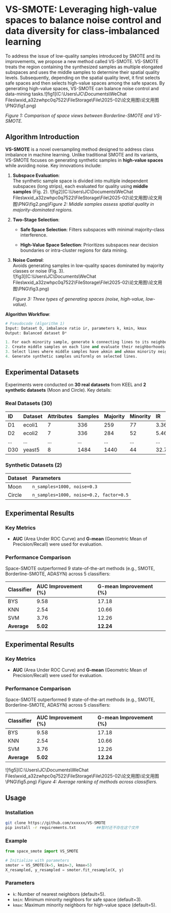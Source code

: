 # VS-SMOTE: Leveraging high-value spaces to balance noise control and data diversity for class-imbalanced learning

 To address the issue of low-quality samples introduced by SMOTE and its improvements, we propose a new method called VS-SMOTE. VS-SMOTE treats the region containing the synthesized samples as multiple elongated subspaces and uses the middle samples to determine their spatial quality levels. Subsequently, depending on the spatial quality level, it first selects safe spaces and then selects high-value spaces among the safe spaces. By generating high-value spaces, VS-SMOTE can balance noise control and data-mining tasks.![fig1](C:\Users\JC\Documents\WeChat Files\wxid_a32zwhpc0q7522\FileStorage\File\2025-02\论文用图\论文用图\PNG\fig1.png)

*Figure 1: Comparison of space views between Borderline-SMOTE and VS-SMOTE.*

## Algorithm Introduction

**VS-SMOTE** is a novel oversampling method designed to address class imbalance in machine learning. Unlike traditional SMOTE and its variants, VS-SMOTE focuses on generating synthetic samples in **high-value spaces** while avoiding noise. Key innovations include:

1. **Subspace Evaluation**:  
   The synthetic sample space is divided into multiple independent subspaces (long strips), each evaluated for quality using **middle samples** (Fig. 2). ![fig2](C:\Users\JC\Documents\WeChat Files\wxid_a32zwhpc0q7522\FileStorage\File\2025-02\论文用图\论文用图\PNG\fig2.png)*Figure 2: Middle samples assess spatial quality in majority-dominated regions.*

   

2. **Two-Stage Selection**:  

   - **Safe Space Selection**: Filters subspaces with minimal majority-class interference.  

   - **High-Value Space Selection**: Prioritizes subspaces near decision boundaries or intra-cluster regions for data mining.  

     

3. **Noise Control**:  
   Avoids generating samples in low-quality spaces dominated by majority classes or noise (Fig. 3).  
   ![fig3](C:\Users\JC\Documents\WeChat Files\wxid_a32zwhpc0q7522\FileStorage\File\2025-02\论文用图\论文用图\PNG\fig3.png)

   *Figure 3: Three types of generating spaces (noise, high-value, low-value).*

   

**Algorithm Workflow**:  

```python
# Pseudocode (Algorithm 1)
Input: Dataset D, imbalance ratio ir, parameters k, kmin, kmax
Output: Balanced dataset D*

1. For each minority sample, generate k connecting lines to its neighbors.
2. Create middle samples on each line and evaluate their neighborhoods.
3. Select lines where middle samples have ≥kmin and ≤kmax minority neighbors.
4. Generate synthetic samples uniformly on selected lines.
```



## Experimental Datasets

Experiments were conducted on **30 real datasets** from KEEL and **2 synthetic datasets** (Moon and Circle). Key details:

### Real Datasets (30)

| ID   | Dataset | Attributes | Samples | Majority | Minority | IR    |
| :--- | :------ | :--------- | :------ | :------- | :------- | :---- |
| D1   | ecoli1  | 7          | 336     | 259      | 77       | 3.36  |
| D2   | ecoli2  | 7          | 336     | 284      | 52       | 5.46  |
| ...  | ...     | ...        | ...     | ...      | ...      | ...   |
| D30  | yeast5  | 8          | 1484    | 1440     | 44       | 32.73 |

### Synthetic Datasets (2)

| Dataset | Parameters                              |
| :------ | :-------------------------------------- |
| Moon    | `n_samples=1000, noise=0.3`             |
| Circle  | `n_samples=1000, noise=0.2, factor=0.5` |



## Experimental Results

### Key Metrics

- **AUC** (Area Under ROC Curve) and **G-mean** (Geometric Mean of Precision/Recall) were used for evaluation.

### Performance Comparison

Space-SMOTE outperformed 9 state-of-the-art methods (e.g., SMOTE, Borderline-SMOTE, ADASYN) across 5 classifiers:

| Classifier  | AUC Improvement (%) | G-mean Improvement (%) |
| :---------- | :------------------ | :--------------------- |
| BYS         | 9.58                | 17.18                  |
| KNN         | 2.54                | 10.66                  |
| SVM         | 3.76                | 12.26                  |
| **Average** | **5.02**            | **12.24**              |



## Experimental Results

### Key Metrics

- **AUC** (Area Under ROC Curve) and **G-mean** (Geometric Mean of Precision/Recall) were used for evaluation.

### Performance Comparison

Space-SMOTE outperformed 9 state-of-the-art methods (e.g., SMOTE, Borderline-SMOTE, ADASYN) across 5 classifiers:

| Classifier  | AUC Improvement (%) | G-mean Improvement (%) |
| :---------- | :------------------ | :--------------------- |
| BYS         | 9.58                | 17.18                  |
| KNN         | 2.54                | 10.66                  |
| SVM         | 3.76                | 12.26                  |
| **Average** | **5.02**            | **12.24**              |

![fig5](C:\Users\JC\Documents\WeChat Files\wxid_a32zwhpc0q7522\FileStorage\File\2025-02\论文用图\论文用图\PNG\fig5.png)
*Figure 4: Average ranking of methods across classifiers.*



## Usage

### Installation

```bash
git clone https://github.com/xxxxxx/VS-SMOTE
pip install -r requirements.txt			##暂时还不存在这个文件
```

### Example

```python
from space_smote import VS_SMOTE

# Initialize with parameters
smoter = VS_SMOTE(k=5, kmin=3, kmax=5)
X_resampled, y_resampled = smoter.fit_resample(X, y)
```

### Parameters

- `k`: Number of nearest neighbors (default=5).
- `kmin`: Minimum minority neighbors for safe space (default=3).
- `kmax`: Maximum minority neighbors for high-value space (default=5).

## 





